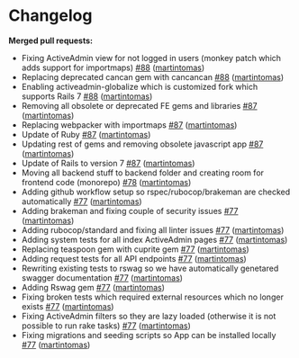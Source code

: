 # Changelog

**Merged pull requests:**

- Fixing ActiveAdmin view for not logged in users (monkey patch which adds support for importmaps) [\#88](https://github.com/ConservationInternational/resilienceatlas/pull/88) ([martintomas](https://github.com/martintomas))
- Replacing deprecated cancan gem with cancancan [\#88](https://github.com/ConservationInternational/resilienceatlas/pull/88) ([martintomas](https://github.com/martintomas))
- Enabling activeadmin-globalize which is customized fork which supports Rails 7 [\#88](https://github.com/ConservationInternational/resilienceatlas/pull/88) ([martintomas](https://github.com/martintomas))
- Removing all obsolete or deprecated FE gems and libraries [\#87](https://github.com/ConservationInternational/resilienceatlas/pull/87) ([martintomas](https://github.com/martintomas))
- Replacing webpacker with importmaps [\#87](https://github.com/ConservationInternational/resilienceatlas/pull/87) ([martintomas](https://github.com/martintomas))
- Update of Ruby [\#87](https://github.com/ConservationInternational/resilienceatlas/pull/87) ([martintomas](https://github.com/martintomas))
- Updating rest of gems and removing obsolete javascript app [\#87](https://github.com/ConservationInternational/resilienceatlas/pull/87) ([martintomas](https://github.com/martintomas))
- Update of Rails to version 7 [\#87](https://github.com/ConservationInternational/resilienceatlas/pull/87) ([martintomas](https://github.com/martintomas))
- Moving all backend stuff to backend folder and creating room for frontend code (monorepo) [\#78](https://github.com/ConservationInternational/resilienceatlas/pull/78) ([martintomas](https://github.com/martintomas))
- Adding github workflow setup so rspec/rubocop/brakeman are checked automatically [\#77](https://github.com/ConservationInternational/resilienceatlas/pull/77) ([martintomas](https://github.com/martintomas))
- Adding brakeman and fixing couple of security issues [\#77](https://github.com/ConservationInternational/resilienceatlas/pull/77) ([martintomas](https://github.com/martintomas))
- Adding rubocop/standard and fixing all linter issues [\#77](https://github.com/ConservationInternational/resilienceatlas/pull/77) ([martintomas](https://github.com/martintomas))
- Adding system tests for all index ActiveAdmin pages [\#77](https://github.com/ConservationInternational/resilienceatlas/pull/77) ([martintomas](https://github.com/martintomas))
- Replacing teaspoon gem with cuprite gem [\#77](https://github.com/ConservationInternational/resilienceatlas/pull/77) ([martintomas](https://github.com/martintomas))
- Adding request tests for all API endpoints [\#77](https://github.com/ConservationInternational/resilienceatlas/pull/77) ([martintomas](https://github.com/martintomas))
- Rewriting existing tests to rswag so we have automatically genetared swagger documentation [\#77](https://github.com/ConservationInternational/resilienceatlas/pull/77) ([martintomas](https://github.com/martintomas))
- Adding Rswag gem [\#77](https://github.com/ConservationInternational/resilienceatlas/pull/77) ([martintomas](https://github.com/martintomas))
- Fixing broken tests which required external resources which no longer exists [\#77](https://github.com/ConservationInternational/resilienceatlas/pull/77) ([martintomas](https://github.com/martintomas))
- Fixing ActiveAdmin filters so they are lazy loaded (otherwise it is not possible to run rake tasks) [\#77](https://github.com/ConservationInternational/resilienceatlas/pull/77) ([martintomas](https://github.com/martintomas))
- Fixing migrations and seeding scripts so App can be installed locally [\#77](https://github.com/ConservationInternational/resilienceatlas/pull/77) ([martintomas](https://github.com/martintomas))
